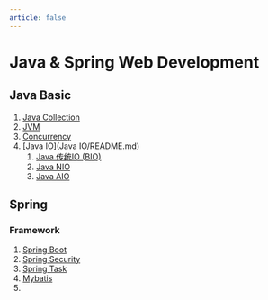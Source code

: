 ```yaml
---
article: false
---
```


# Java & Spring Web Development
## Java Basic
1. [Java Collection](java-collection.md)
2. [JVM](jvm.md)
3. [Concurrency](java-concurrency.md)
4. [Java IO](Java IO/README.md)
   1. [Java 传统IO (BIO)](JavaIO/java-io.md)
   2. [Java NIO](JavaIO/java-nio.md)
   3. [Java AIO](JavaIO/java-aio.mdJ)


## Spring
### Framework
1. [Spring Boot]()
2. [Spring Security]()
3. [Spring Task]()
4. [Mybatis]()
5. 
